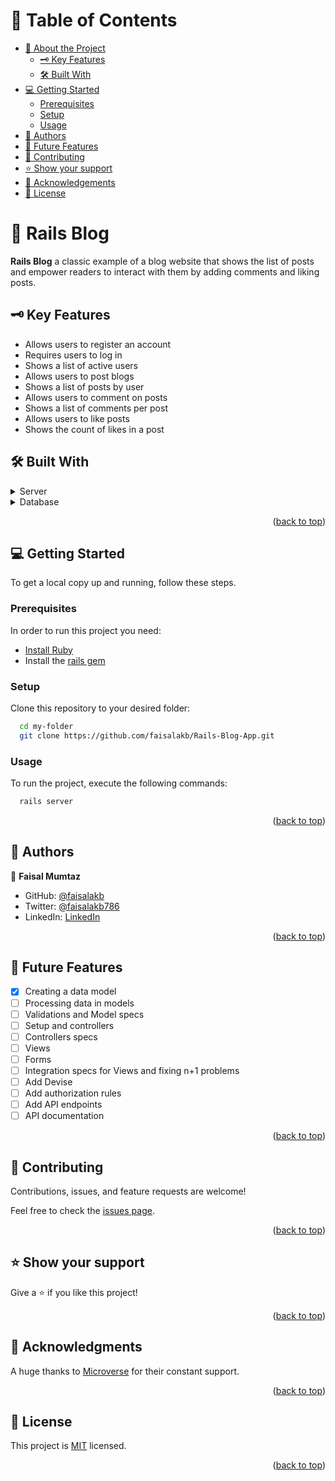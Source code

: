 <a name="readme-top"></a>

# 📗 Table of Contents

- [📖 About the Project](#about-project)
  - [🗝️ Key Features](#key-features)
  - [🛠️ Built With](#built-with)
- [💻 Getting Started](#getting-started)
  - [Prerequisites](#prerequisites)
  - [Setup](#setup)
  - [Usage](#usage)
- [👥 Authors](#authors)
- [🔭 Future Features](#future-features)
- [🤝 Contributing](#contributing)
- [⭐️ Show your support](#support)
- [🙏 Acknowledgements](#acknowledgements)
- [📝 License](#license)

# 📖 Rails Blog <a name="about-project"></a>

**Rails Blog** a classic example of a blog website that shows the list of posts and empower readers to interact with them by adding comments and liking posts.

## 🗝️ Key Features <a name="key-features"></a>

- Allows users to register an account
- Requires users to log in
- Shows a list of active users
- Allows users to post blogs
- Shows a list of posts by user
- Allows users to comment on posts
- Shows a list of comments per post
- Allows users to like posts
- Shows the count of likes in a post

## 🛠️ Built With <a name="built-with"></a>

<details>
  <summary>Server</summary>
  <ul>
    <li><a href="https://rubyonrails.org">Ruby on Rails</a></li>
  </ul>
</details>

<details>
<summary>Database</summary>
  <ul>
    <li><a href="https://www.postgresql.org/">PostgreSQL</a></li>
  </ul>
</details>

<p align="right">(<a href="#readme-top">back to top</a>)</p>

## 💻 Getting Started <a name="getting-started"></a>

To get a local copy up and running, follow these steps.

### Prerequisites

In order to run this project you need:

- [Install Ruby](https://www.ruby-lang.org/en/documentation/installation/)
- Install the [rails gem](https://rubygems.org/gems/rails)

### Setup

Clone this repository to your desired folder:

```sh
  cd my-folder
  git clone https://github.com/faisalakb/Rails-Blog-App.git
```

### Usage

To run the project, execute the following commands:

```sh
  rails server
```

<p align="right">(<a href="#readme-top">back to top</a>)</p>

## 👥 Authors <a name="authors"></a>

👤 **Faisal Mumtaz**

- GitHub: [@faisalakb](https://github.com/faisalakb)
- Twitter: [@faisalakb786](https://twitter.com/Faisalakb786)
- LinkedIn: [LinkedIn](https://www.linkedin.com/in/faisal-mumtaz-514a221a6/)

<p align="right">(<a href="#readme-top">back to top</a>)</p>

## 🔭 Future Features <a name="future-features"></a>

- [x] Creating a data model
- [ ] Processing data in models
- [ ] Validations and Model specs
- [ ] Setup and controllers
- [ ] Controllers specs
- [ ] Views
- [ ] Forms
- [ ] Integration specs for Views and fixing n+1 problems
- [ ] Add Devise
- [ ] Add authorization rules
- [ ] Add API endpoints
- [ ] API documentation

<p align="right">(<a href="#readme-top">back to top</a>)</p>

## 🤝 Contributing <a name="contributing"></a>

Contributions, issues, and feature requests are welcome!

Feel free to check the [issues page](https://github.com/faisalakb/Rails-Blog-App/issues).

<p align="right">(<a href="#readme-top">back to top</a>)</p>

## ⭐️ Show your support <a name="support"></a>

Give a ⭐️ if you like this project!

<p align="right">(<a href="#readme-top">back to top</a>)</p>

## 🙏 Acknowledgments <a name="acknowledgements"></a>

A huge thanks to [Microverse](https://www.microverse.org) for their constant support.

<p align="right">(<a href="#readme-top">back to top</a>)</p>

## 📝 License <a name="license"></a>

This project is [MIT](https://github.com/faisalakb/Rails-Blog-App/blob/dev/LICENSE) licensed.

<p align="right">(<a href="#readme-top">back to top</a>)</p>